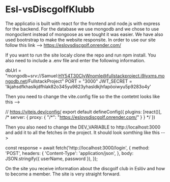 # Esl-vsDiscgolfKlubb
The applicatio is built with react for the frontend and node.js with express for the backend. For the database we use mongodb and we chose to use mongoclient instead of mongoose as we tought it was easier. 
We have also used bootrstrap to make the website responsite. In order to use our site follow this link --> https://eslovsdiscgolf.onrender.com/ 


If you want to run the site localy clone the repo and run npm install. You also need to include a .env file and enter the following information. 

dbUrl = "mongodb+srv://Samuel:HY54T30ClyWnomle@fullstackproject.i9iyxms.mongodb.net/FullstackProject"
PORT = "3000"
JWT_SECRET = 'lkjahsdfkhaslkjdfhlak82o345yu9823yhasldkjhfapöoiwyu5p9283o4y'

Then you need to change the vite.config file so the the contetnt looks like this --> 

// https://vitejs.dev/config/
export default defineConfig({
  plugins: [react()],
  /* server: {
    proxy: {
      "/*": "https://eslovsdiscgolf.onrender.com/"
    }
  } */
})


Then you also need to change the DEV_VARIABLE to http://localhost:3000 and add it to all the fetches in the project. It should look somthing like this -->

const response = await fetch('http://localhost:3000/login', {
        method: 'POST',
        headers: {
          'Content-Type': 'application/json',
        },
        body: JSON.stringify({ userName, password }),
      });
      
      
      
On the site you receive information about the discgolf club in Eslöv and how to become a member. The site is very straight forward. 
